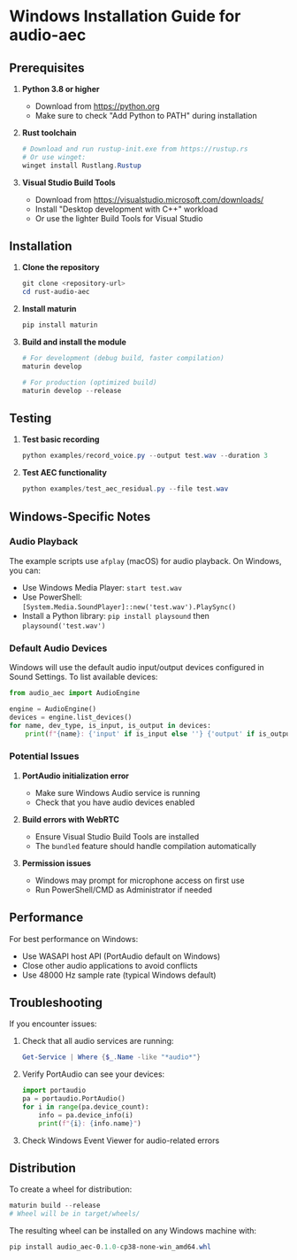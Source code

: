 # Windows Installation Guide for audio-aec

## Prerequisites

1. **Python 3.8 or higher**
   - Download from https://python.org
   - Make sure to check "Add Python to PATH" during installation

2. **Rust toolchain**
   ```powershell
   # Download and run rustup-init.exe from https://rustup.rs
   # Or use winget:
   winget install Rustlang.Rustup
   ```

3. **Visual Studio Build Tools**
   - Download from https://visualstudio.microsoft.com/downloads/
   - Install "Desktop development with C++" workload
   - Or use the lighter Build Tools for Visual Studio

## Installation

1. **Clone the repository**
   ```powershell
   git clone <repository-url>
   cd rust-audio-aec
   ```

2. **Install maturin**
   ```powershell
   pip install maturin
   ```

3. **Build and install the module**
   ```powershell
   # For development (debug build, faster compilation)
   maturin develop

   # For production (optimized build)
   maturin develop --release
   ```

## Testing

1. **Test basic recording**
   ```powershell
   python examples/record_voice.py --output test.wav --duration 3
   ```

2. **Test AEC functionality**
   ```powershell
   python examples/test_aec_residual.py --file test.wav
   ```

## Windows-Specific Notes

### Audio Playback
The example scripts use `afplay` (macOS) for audio playback. On Windows, you can:
- Use Windows Media Player: `start test.wav`
- Use PowerShell: `[System.Media.SoundPlayer]::new('test.wav').PlaySync()`
- Install a Python library: `pip install playsound` then `playsound('test.wav')`

### Default Audio Devices
Windows will use the default audio input/output devices configured in Sound Settings.
To list available devices:
```python
from audio_aec import AudioEngine

engine = AudioEngine()
devices = engine.list_devices()
for name, dev_type, is_input, is_output in devices:
    print(f"{name}: {'input' if is_input else ''} {'output' if is_output else ''}")
```

### Potential Issues

1. **PortAudio initialization error**
   - Make sure Windows Audio service is running
   - Check that you have audio devices enabled

2. **Build errors with WebRTC**
   - Ensure Visual Studio Build Tools are installed
   - The `bundled` feature should handle compilation automatically

3. **Permission issues**
   - Windows may prompt for microphone access on first use
   - Run PowerShell/CMD as Administrator if needed

## Performance

For best performance on Windows:
- Use WASAPI host API (PortAudio default on Windows)
- Close other audio applications to avoid conflicts
- Use 48000 Hz sample rate (typical Windows default)

## Troubleshooting

If you encounter issues:
1. Check that all audio services are running:
   ```powershell
   Get-Service | Where {$_.Name -like "*audio*"}
   ```

2. Verify PortAudio can see your devices:
   ```python
   import portaudio
   pa = portaudio.PortAudio()
   for i in range(pa.device_count):
       info = pa.device_info(i)
       print(f"{i}: {info.name}")
   ```

3. Check Windows Event Viewer for audio-related errors

## Distribution

To create a wheel for distribution:
```powershell
maturin build --release
# Wheel will be in target/wheels/
```

The resulting wheel can be installed on any Windows machine with:
```powershell
pip install audio_aec-0.1.0-cp38-none-win_amd64.whl
```
